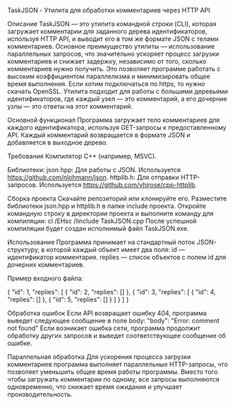 TaskJSON - Утилита для обработки комментариев через HTTP API

Описание
    TaskJSON — это утилита командной строки (CLI), которая загружает комментарии для заданного дерева идентификаторов, используя HTTP API, и выводит его в том же формате JSON с телами комментариев.
    Основное преимущество утилиты — использование параллельных запросов, что значительно ускоряет процесс загрузки комментариев и снижает задержку, независимо от того, сколько комментариев нужно получить. Это позволяет программе работать с высоким коэффициентом                параллелизма и минимизировать общее время выполнения.
    Если хотим подключаться по https, то нужно скачать OpenSSL.
    Утилита подходит для работы с большими деревьями идентификаторов, где каждый узел — это комментарий, а его дочерние узлы — это ответы на этот комментарий.

Основной функционал
    Программа загружает тело комментариев для каждого идентификатора, используя GET-запросы к предоставленному API. Каждый комментарий возвращается в формате JSON и добавляется в выходное дерево.

Требования
    Компилятор C++ (например, MSVC).

Библиотеки:
    json.hpp: Для работы с JSON. Используется https://github.com/nlohmann/json.
    httplib.h: Для отправки HTTP-запросов. Используется https://github.com/yhirose/cpp-httplib.
        
Сборка проекта
    Скачайте репозиторий или клонируйте его.
    Разместите библиотеки json.hpp и httplib.h в папке include проекта.
    Откройте командную строку в директории проекта и выполните команду для компиляции: cl /EHsc /Iinclude TaskJSON.cpp
    После успешной компиляции будет создан исполнимый файл TaskJSON.exe.

Использование
    Программа принимает на стандартный поток JSON-структуру, в которой каждый объект имеет два поля:
        id — идентификатор комментария.
        replies — список объектов с полем id для дочерних комментариев.

Пример входного файла:

{
  "id": 1,
  "replies": [
    {
      "id": 2,
      "replies": []
    },
    {
      "id": 3,
      "replies": [
        {
          "id": 4,
          "replies": []
        },
        {
          "id": 5,
          "replies": []
        }
      ]
    }
  ]
}

Обработка ошибок
    Если API возвращает ошибку 404, программа выведет следующее сообщение в поле body:
    "body": "Error: comment not found"
    Если возникает ошибка сети, программа продолжит обработку других запросов и выведет соответствующее сообщение об ошибке.

Параллельная обработка
    Для ускорения процесса загрузки комментариев программа выполняет параллельные HTTP-запросы, что позволяет уменьшить общее время работы программы. Вместо того чтобы загружать комментарии по одному, все запросы выполняются одновременно, что снижает время ожидания и          улучшает производительность.
